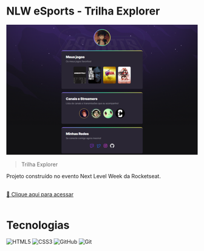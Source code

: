 # NLW eSports - Trilha Explorer

![preview](.github/preview.png)

> Trilha Explorer

Projeto construído no evento Next Level Week da Rocketseat.
<br><br>

[🔗 Clique aqui para acessar](https://betossauro.github.io/NLW-eSports/)
<br><br>

# Tecnologias


![HTML5](https://img.shields.io/badge/html5-%23E34F26.svg?style=for-the-badge&logo=html5&logoColor=white)
![CSS3](https://img.shields.io/badge/css3-%231572B6.svg?style=for-the-badge&logo=css3&logoColor=white)
![GitHub](https://img.shields.io/badge/github-%23121011.svg?style=for-the-badge&logo=github&logoColor=white)
![Git](https://img.shields.io/badge/git-%23F05033.svg?style=for-the-badge&logo=git&logoColor=white)